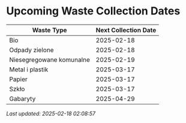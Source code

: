 # Upcoming Waste Collection Dates

| Waste Type | Next Collection Date |
|------------|----------------------|
| Bio | 2025-02-18 |
| Odpady zielone | 2025-02-18 |
| Niesegregowane komunalne | 2025-02-19 |
| Metal i plastik | 2025-03-17 |
| Papier | 2025-03-17 |
| Szkło | 2025-03-17 |
| Gabaryty | 2025-04-29 |


*Last updated: 2025-02-18 02:08:57*
